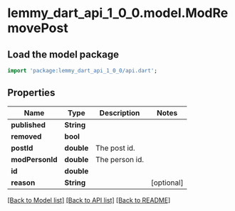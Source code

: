 # lemmy_dart_api_1_0_0.model.ModRemovePost

## Load the model package
```dart
import 'package:lemmy_dart_api_1_0_0/api.dart';
```

## Properties
Name | Type | Description | Notes
------------ | ------------- | ------------- | -------------
**published** | **String** |  | 
**removed** | **bool** |  | 
**postId** | **double** | The post id. | 
**modPersonId** | **double** | The person id. | 
**id** | **double** |  | 
**reason** | **String** |  | [optional] 

[[Back to Model list]](../README.md#documentation-for-models) [[Back to API list]](../README.md#documentation-for-api-endpoints) [[Back to README]](../README.md)


